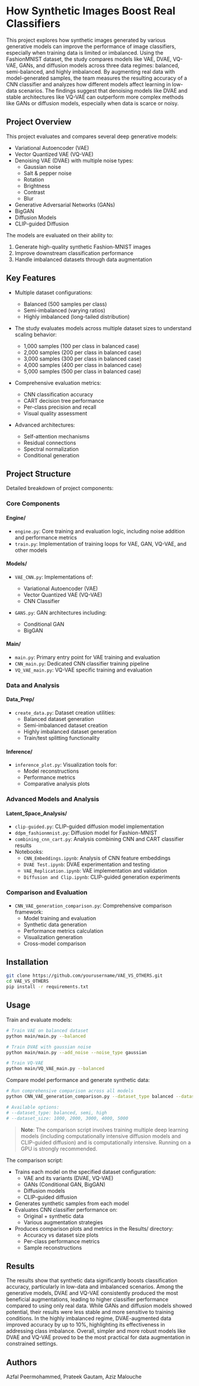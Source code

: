 # How Synthetic Images Boost Real Classifiers

This project explores how synthetic images generated by various generative models can improve the performance of image classifiers, especially when training data is limited or imbalanced. Using the FashionMNIST dataset, the study compares models like VAE, DVAE, VQ-VAE, GANs, and diffusion models across three data regimes: balanced, semi-balanced, and highly imbalanced. By augmenting real data with model-generated samples, the team measures the resulting accuracy of a CNN classifier and analyzes how different models affect learning in low-data scenarios. The findings suggest that denoising models like DVAE and stable architectures like VQ-VAE can outperform more complex methods like GANs or diffusion models, especially when data is scarce or noisy.

## Project Overview

This project evaluates and compares several deep generative models:

- Variational Autoencoder (VAE)
- Vector Quantized VAE (VQ-VAE) 
- Denoising VAE (DVAE) with multiple noise types:
  - Gaussian noise
  - Salt & pepper noise
  - Rotation
  - Brightness
  - Contrast
  - Blur
- Generative Adversarial Networks (GANs)
- BigGAN
- Diffusion Models
- CLIP-guided Diffusion

The models are evaluated on their ability to:
1. Generate high-quality synthetic Fashion-MNIST images
2. Improve downstream classification performance
3. Handle imbalanced datasets through data augmentation

## Key Features

- Multiple dataset configurations:
  - Balanced (500 samples per class)
  - Semi-imbalanced (varying ratios)
  - Highly imbalanced (long-tailed distribution)

- The study evaluates models across multiple dataset sizes to understand scaling behavior:

  - 1,000 samples (100 per class in balanced case)
  - 2,000 samples (200 per class in balanced case)
  - 3,000 samples (300 per class in balanced case)
  - 4,000 samples (400 per class in balanced case)
  - 5,000 samples (500 per class in balanced case)
    

- Comprehensive evaluation metrics:
  - CNN classification accuracy
  - CART decision tree performance
  - Per-class precision and recall
  - Visual quality assessment

- Advanced architectures:
  - Self-attention mechanisms
  - Residual connections
  - Spectral normalization
  - Conditional generation

## Project Structure

Detailed breakdown of project components:

### Core Components

#### Engine/
- `engine.py`: Core training and evaluation logic, including noise addition and performance metrics
- `train.py`: Implementation of training loops for VAE, GAN, VQ-VAE, and other models

#### Models/
- `VAE_CNN.py`: Implementations of:
  - Variational Autoencoder (VAE)
  - Vector Quantized VAE (VQ-VAE)
  - CNN Classifier

- `GANS.py`: GAN architectures including:
  - Conditional GAN
  - BigGAN

#### Main/
- `main.py`: Primary entry point for VAE training and evaluation
- `CNN_main.py`: Dedicated CNN classifier training pipeline
- `VQ_VAE_main.py`: VQ-VAE specific training and evaluation

### Data and Analysis

#### Data_Prep/
- `create_data.py`: Dataset creation utilities:
  - Balanced dataset generation
  - Semi-imbalanced dataset creation
  - Highly imbalanced dataset generation
  - Train/test splitting functionality

#### Inference/
- `inference_plot.py`: Visualization tools for:
  - Model reconstructions
  - Performance metrics
  - Comparative analysis plots

### Advanced Models and Analysis

#### Latent_Space_Analysis/
- `clip-guided.py`: CLIP-guided diffusion model implementation
- `ddpm_fashionmnist.py`: Diffusion model for Fashion-MNIST
- `combining_cnn_cart.py`: Analysis combining CNN and CART classifier results
- Notebooks:
  - `CNN_Embeddings.ipynb`: Analysis of CNN feature embeddings
  - `DVAE Test.ipynb`: DVAE experimentation and testing
  - `VAE_Replication.ipynb`: VAE implementation and validation
  - `Diffusion and Clip.ipynb`: CLIP-guided generation experiments

### Comparison and Evaluation
- `CNN_VAE_generation_comparison.py`: Comprehensive comparison framework:
  - Model training and evaluation
  - Synthetic data generation
  - Performance metrics calculation
  - Visualization generation
  - Cross-model comparison

## Installation

```bash
git clone https://github.com/yourusername/VAE_VS_OTHERS.git
cd VAE_VS_OTHERS
pip install -r requirements.txt
```

## Usage

Train and evaluate models:
```bash
# Train VAE on balanced dataset
python main/main.py --balanced

# Train DVAE with gaussian noise
python main/main.py --add_noise --noise_type gaussian

# Train VQ-VAE
python main/VQ_VAE_main.py --balanced
```

Compare model performance and generate synthetic data:
```bash
# Run comprehensive comparison across all models
python CNN_VAE_generation_comparison.py --dataset_type balanced --dataset_size 1000

# Available options:
# --dataset_type: balanced, semi, high
# --dataset_size: 1000, 2000, 3000, 4000, 5000
```

> **Note**: The comparison script involves training multiple deep learning models (including computationally intensive diffusion models and CLIP-guided diffusion) and is computationally intensive. Running on a GPU is strongly recommended.

The comparison script:
- Trains each model on the specified dataset configuration:
  - VAE and its variants (DVAE, VQ-VAE)
  - GANs (Conditional GAN, BigGAN)
  - Diffusion models
  - CLIP-guided diffusion
- Generates synthetic samples from each model
- Evaluates CNN classifier performance on:
  - Original + synthetic data
  - Various augmentation strategies
- Produces comparison plots and metrics in the Results/ directory:
  - Accuracy vs dataset size plots
  - Per-class performance metrics
  - Sample reconstructions

## Results

The results show that synthetic data significantly boosts classification accuracy, particularly in low-data and imbalanced scenarios. Among the generative models, DVAE and VQ-VAE consistently produced the most beneficial augmentations, leading to higher classifier performance compared to using only real data. While GANs and diffusion models showed potential, their results were less stable and more sensitive to training conditions. In the highly imbalanced regime, DVAE-augmented data improved accuracy by up to 10%, highlighting its effectiveness in addressing class imbalance. Overall, simpler and more robust models like DVAE and VQ-VAE proved to be the most practical for data augmentation in constrained settings.

## Authors

Azfal Peermohammed, Prateek Gautam, Aziz Malouche

